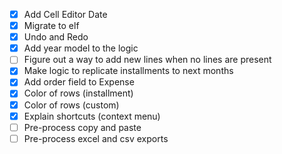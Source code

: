 - [x] Add Cell Editor Date
- [x] Migrate to elf
- [x] Undo and Redo
- [x] Add year model to the logic
- [ ] Figure out a way to add new lines when no lines are present
- [x] Make logic to replicate installments to next months
- [x] Add order field to Expense
- [x] Color of rows (installment)
- [x] Color of rows (custom)
- [x] Explain shortcuts (context menu)
- [ ] Pre-process copy and paste
- [ ] Pre-process excel and csv exports

